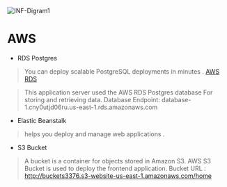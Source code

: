
![INF-Digram1](https://user-images.githubusercontent.com/86688588/209334540-4c17a87f-d559-4dca-a853-d9ec957ae153.PNG)
 



# AWS

* RDS Postgres
> You can deploy scalable PostgreSQL deployments in minutes .
> [AWS RDS](https://console.aws.amazon.com/rds/home?region=us-east-1)

 > This application server used the AWS RDS Postgres database For storing and retrieving data.
 >  Database Endpoint: database-1.cny0utjd06ru.us-east-1.rds.amazonaws.com
 

* Elastic Beanstalk
> helps you deploy and manage web applications .


* S3 Bucket
>  A bucket is a container for objects stored in Amazon S3.
AWS S3 Bucket is used to deploy the frontend application.
Bucket URL : http://buckets3376.s3-website-us-east-1.amazonaws.com/home
